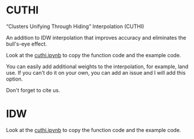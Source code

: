 # CUTHI
“Clusters Unifying Through Hiding” Interpolation  (CUTHI)

An addition to IDW interpolation that improves accuracy and eliminates the bull's-eye effect.

Look at the [cuthi.ipynb](cuthi.ipynb) to copy the function code and the example code.

You can easily add additional weights to the interpolation, for example, land use. If you can't do it on your own, you can add an issue and I will add this option.

Don't forget to cite us.

# IDW
Look at the [cuthi.ipynb](cuthi.ipynb) to copy the function code and the example code.
